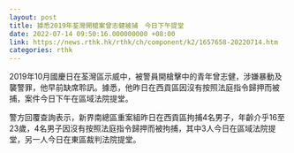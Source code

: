```yaml
---
layout: post
title: 據悉2019年荃灣開槍案曾志健被捕　今日下午提堂
date: 2022-07-14 09:50:16.000000000 +08:00
link: https://news.rthk.hk/rthk/ch/component/k2/1657658-20220714.htm
categories: rthk
---
```


2019年10月國慶日在荃灣區示威中，被警員開槍擊中的青年曾志健，涉嫌暴動及襲警罪，他早前缺席聆訊。據悉，他昨日在西貢區因沒有按照法庭指令歸押而被捕，案件今日下午在區域法院提堂。

警方回覆查詢表示，新界南總區重案組昨日在西貢區拘捕4名男子，年齡介乎16至23歲，4名男子因沒有按照法庭指令歸押而被拘捕，其中3人今日在區域法院提堂，另一人今日在東區裁判法院提堂。
